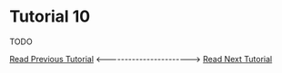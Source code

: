 # Tutorial 10

TODO

[Read Previous Tutorial](../tutorial9) &lt;-----------------------&gt; [Read Next Tutorial](../tutorial11) 
